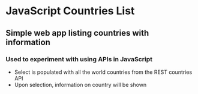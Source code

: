 # JavaScript Countries List
## Simple web app listing countries with information
### Used to experiment with using APIs in JavaScript
  - Select is populated with all the world countries from the REST countries API
  - Upon selection, information on country will be shown
